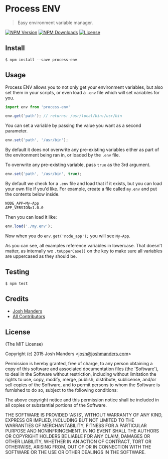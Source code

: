 # Process ENV

> Easy environment variable manager.

[![NPM Version][npm-image]][npm-url] [![NPM Downloads][downloads-image]][downloads-url] [![License][license-image]][license-url]

## Install

```
$ npm install --save process-env
```

## Usage

Process ENV allows you to not only get your environment variables, but also set them in your scripts, or even load a `.env` file which will set variables for you.

```js
import env from 'process-env'

env.get('path'); // returns: /usr/local/bin:/usr/bin

```

You can set a variable by passing the value you want as a second parameter.

```js
env.set('path', '/usr/bin');
```

By default it does not overwrite any pre-existing variables either as part of the environment being ran in, or loaded by the `.env` file.

To overwrite any pre-existing variable, pass `true` as the 3rd argument.

```js
env.set('path', '/usr/bin', true);
```

By default we check for a `.env` file and load that if it exists, but you can load your own file if you'd like. For example, create a file called `my.env` and put the contents below inside.

```
NODE_APP=My-App
APP_VERSION=1.0.0
```

Then you can load it like:

```js
env.load('./my.env');
```

Now when you do `env.get('node_app');` you will see `My-App`.

As you can see, all examples reference variables in lowercase. That doesn't matter, as internally we `.toUpperCase()` on the key to make sure all variables are uppercased as they should be.

## Testing

```
$ npm test
```

## Credits

- [Josh Manders](https://www.joshmanders.com)
- [All Contributors](../../contributors)

## License

(The MIT License)

Copyright (c) 2015 Josh Manders &lt;josh@joshmanders.com&gt;

Permission is hereby granted, free of charge, to any person obtaining
a copy of this software and associated documentation files (the
'Software'), to deal in the Software without restriction, including
without limitation the rights to use, copy, modify, merge, publish,
distribute, sublicense, and/or sell copies of the Software, and to
permit persons to whom the Software is furnished to do so, subject to
the following conditions:

The above copyright notice and this permission notice shall be
included in all copies or substantial portions of the Software.

THE SOFTWARE IS PROVIDED 'AS IS', WITHOUT WARRANTY OF ANY KIND,
EXPRESS OR IMPLIED, INCLUDING BUT NOT LIMITED TO THE WARRANTIES OF
MERCHANTABILITY, FITNESS FOR A PARTICULAR PURPOSE AND NONINFRINGEMENT.
IN NO EVENT SHALL THE AUTHORS OR COPYRIGHT HOLDERS BE LIABLE FOR ANY
CLAIM, DAMAGES OR OTHER LIABILITY, WHETHER IN AN ACTION OF CONTRACT,
TORT OR OTHERWISE, ARISING FROM, OUT OF OR IN CONNECTION WITH THE
SOFTWARE OR THE USE OR OTHER DEALINGS IN THE SOFTWARE.

[npm-image]: https://img.shields.io/npm/v/process-env.svg?style=flat
[npm-url]: https://npmjs.org/package/process-env
[downloads-image]: https://img.shields.io/npm/dm/process-env.svg?style=flat
[downloads-url]: https://npmjs.org/package/process-env
[license-image]: https://img.shields.io/github/license/killswitch/process-env.svg
[license-url]: LICENSE
